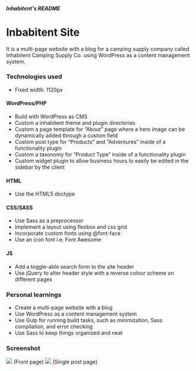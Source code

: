##### Inhabitent's README
# Inbabitent Site
It is a multi-page website with a blog for a camping supply company called Inhabitent Camping Supply Co. using WordPress as a content management system.

### Technologies used
- Fixed width: 1120px

#### WordPress/PHP
- Build with WordPress as CMS
- Custom a inhabitent theme and plugin directories
- Custom a page template for “About” page where a hero image can be dynamically added through a custom field
- Custom post type for “Products” and “Adventures” inside of a functionality plugin
- Custom a taxonomy for “Product Type” inside of a functionality plugin 
- Custom widget plugin to allow business hours to easily be edited in the sidebar by the client

#### HTML
- Use the HTML5 doctype

#### CSS/SASS
- Use Sass as a preprocessor
- Implement a layout using flexbox and css grid
- Incorporate custom fonts using @font-face
- Use an icon font i.e. Font Awesome

#### JS
- Add a toggle-able search form to the site header
- Use jQuery to alter header style with a reverse colour scheme on different pages

### Personal learnings
- Create a multi-page website with a blog 
- Use WordPress as a content management system
- Use Gulp for running build tasks, such as minimization, Sass compilation, and error checking
- Use Sass to keep things organized and neat

### Screenshot
<img src="https://user-images.githubusercontent.com/6543823/29499921-fe1fb5f2-85cf-11e7-8c65-7394c810a47a.png">
(Front page)
<img src="https://user-images.githubusercontent.com/6543823/29500075-e4f07290-85d1-11e7-9d0e-4a067c9d0ef5.png">
(Single post page)

